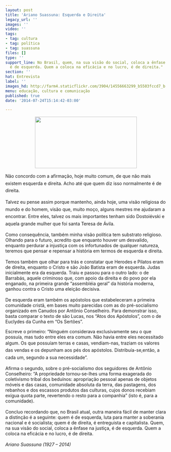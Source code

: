 ```yaml
---
layout: post
title: 'Ariano Suassuna: Esquerda e Direita'
legacy_url: ''
images: ''
video: ''
tags:
- tag: cultura
- tag: política
- tag: suassuna
files: []
type: ''
support_line: No Brasil, quem, na sua visão do social, coloca a ênfase na justiça,
  é de esquerda. Quem a coloca na eficácia e no lucro, é de direita."
section: ''
hat: Entrevista
label: ''
images_hd: http://farm4.staticflickr.com/3904/14556663299_b5503fccd7_b.jpg
menu: educação, cultura e comunicação
published: true
date: '2014-07-24T15:14:42-03:00'

---
```

<p style="text-align:center"><img alt="" height="161" src="http://farm4.staticflickr.com/3904/14556663299_b5503fccd7_b.jpg" width="319" /></p>

<p>N&atilde;o concordo com a afirm<span style="line-height:1.6">a&ccedil;&atilde;o, hoje muito comum, de que n&atilde;o mais existem esquerda e direita. Acho at&eacute; que quem diz isso normalmente &eacute; de direita.</span></p>

<p>Talvez eu pen<span style="line-height:1.6">se assim porque mantenho, ainda hoje, uma vis&atilde;o religiosa do mundo e do homem, vis&atilde;o que, muito mo&ccedil;o, alguns mestres me ajudaram a encontrar. Entre eles, talvez os mais importantes tenham sido Dostoi&eacute;vski e aquela grande mulher que foi santa Teresa de &Aacute;vila.</span></p>

<p>Como consequ&ecirc;ncia, tamb&eacute;m minha vis&atilde;o pol&iacute;tica tem substrato religioso. Olhando para o futuro, acredito que enquanto houver um desvalido, enquanto perdurar a injusti&ccedil;a com os infortunados de qualquer natureza, teremos que pensar e repensar a hist&oacute;ria em termos de esquerda e direita.<br />
<br />
Temos tamb&eacute;m que olhar para tr&aacute;s e constatar que Herodes e Pilatos eram de direita, enquanto o Cristo e s&atilde;o Jo&atilde;o Batista eram de esquerda. Judas inicialmente era da esquerda. Traiu e passou para o outro lado: o de Barrab&aacute;s, aquele criminoso que, com apoio da direita e do povo por ela enganado, na primeira grande &ldquo;assembl&eacute;ia geral&rdquo; da hist&oacute;ria moderna, ganhou contra o Cristo uma elei&ccedil;&atilde;o decisiva.<br />
<br />
De esquerda eram tamb&eacute;m os ap&oacute;stolos que estabeleceram a primeira comunidade crist&atilde;, em bases muito parecidas com as do pr&eacute;-socialismo organizado em Canudos por Ant&ocirc;nio Conselheiro. Para demonstrar isso, basta comparar o texto de s&atilde;o Lucas, nos &ldquo;Atos dos Ap&oacute;stolos&rdquo;, com o de Euclydes da Cunha em &ldquo;Os Sert&otilde;es&rdquo;.</p>

<p>Escreve o primeiro: &ldquo;Ningu&eacute;m considerava exclusivamente seu o que possu&iacute;a, mas tudo entre eles era comum. N&atilde;o havia entre eles necessitado algum. O<span style="line-height:1.6">s que possu&iacute;am terras e casas, vendiam-nas, traziam os valores das vendas e os depunham aos p&eacute;s dos ap&oacute;stolos. Distribu&iacute;a-se,</span><span style="line-height:1.6">ent&atilde;o, a cada um, segundo a sua necessidade&rdquo;.</span></p>

<p>Afirma o segundo, sobre o pr&eacute;-socialismo dos seguidores de Ant&ocirc;nio Conselheiro: &ldquo;A propriedade tornou-se-lhes uma forma exagerada do coletivismo tribal dos bedu&iacute;nos: apropria&ccedil;&atilde;o pessoal apenas de objetos m&oacute;veis e das casas, comunidade absoluta da terra, das pastagens, dos rebanhos e dos escassos produtos das culturas, cujos donos recebiam ex&iacute;gua quota parte, revertendo o resto para a companhia&rdquo; (isto &eacute;, para a comunidade).<br />
<br />
Concluo recordando que, no Brasil atual, outra maneira f&aacute;cil de manter clara a distin&ccedil;&atilde;o &eacute; a seguinte: quem &eacute; de esquerda, luta para manter a soberania nacional e &eacute; socialista; quem &eacute; de direita, &eacute; entreguista e capitalista. Quem, na sua vis&atilde;o do social, coloca a &ecirc;nfase na justi&ccedil;a, &eacute; de esquerda. Quem a coloca na efic&aacute;cia e no lucro, &eacute; de direita.<br />
<br />
<em>Ariano Suassuna (1927 &ndash; 2014)</em></p>
